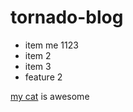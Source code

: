 # tornado-blog

- item me 1123
- item 2
- item 3
- feature 2


[my cat](http://google.com) is awesome

<script>
  
  bad_stuff()

</script>
